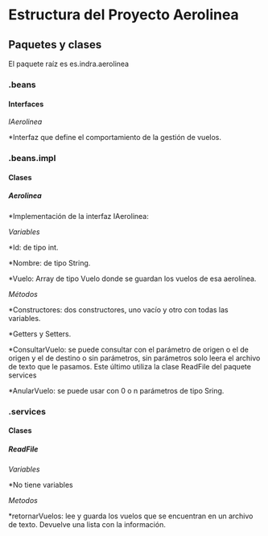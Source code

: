 # Estructura del Proyecto Aerolinea

## Paquetes y clases

El paquete raíz  es es.indra.aerolinea

### .beans

#### Interfaces

*IAerolinea* 

*Interfaz que define el comportamiento de la gestión de vuelos.

### .beans.impl

#### Clases

##### Aerolinea

*Implementación de la interfaz IAerolinea:

 *Variables*
 
  *Id: de tipo int.
 
  *Nombre: de tipo String.
 
  *Vuelo: Array de tipo Vuelo donde se guardan los vuelos de esa aerolínea.
 
 *Métodos*
 
  *Constructores: dos constructores, uno vacío y otro con todas las variables.
  
  *Getters y Setters.
  
  *ConsultarVuelo: se puede consultar con el parámetro de origen o el de origen y el de destino o sin parámetros, sin parámetros solo leera el archivo de texto que le pasamos. Este último utiliza la clase ReadFile del paquete services
  
  *AnularVuelo: se puede usar con 0 o n parámetros de tipo Sring.
  
  ### .services
  
  #### Clases
  
  ##### ReadFile
  
  *Variables*
   
   *No tiene variables
   
   *Metodos*
   
   *retornarVuelos: lee y guarda los vuelos que se encuentran en un archivo de texto. Devuelve una lista con la información.
   
  
  
  

